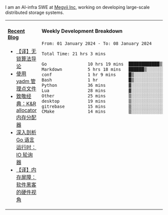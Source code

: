 I am an AI-infra SWE at [Megvii Inc](https://en.megvii.com/), working on developing large-scale distributed storage systems.

<table width="960px">
<tr>
<td valign="top" width="50%">

#### <a href="https://www.kongjun18.me" target="_blank">Recent Blog</a>

<!-- BLOG-POST-LIST:START -->
- [【译】无锁算法导论](https://kongjun18.github.io/posts/2023/07/14/)
- [使用 yadm 管理点文件](https://kongjun18.github.io/posts/2023/04/07/)
- [致敬经典：K&amp;R allocator 内存分配器](https://kongjun18.github.io/posts/2022/12/12/)
- [深入剖析 Go 语言运行时：IO 轮询器](https://kongjun18.github.io/posts/2022/11/21/)
- [【译】内存屏障：软件黑客的硬件视角](https://kongjun18.github.io/posts/2022/11/03/)
<!-- BLOG-POST-LIST:END -->

</td>
<td valign="top" width="50%">

#### Weekly Development Breakdown

<!--START_SECTION:waka-->

```txt
From: 01 January 2024 - To: 08 January 2024

Total Time: 21 hrs 3 mins

Go                10 hrs 19 mins  ████████████▒░░░░░░░░░░░░   48.99 %
Markdown          5 hrs 18 mins   ██████▒░░░░░░░░░░░░░░░░░░   25.24 %
conf              1 hr 9 mins     █▒░░░░░░░░░░░░░░░░░░░░░░░   05.53 %
Bash              1 hr            █▒░░░░░░░░░░░░░░░░░░░░░░░   04.79 %
Python            36 mins         ▓░░░░░░░░░░░░░░░░░░░░░░░░   02.86 %
Lua               28 mins         ▓░░░░░░░░░░░░░░░░░░░░░░░░   02.25 %
Other             25 mins         ▒░░░░░░░░░░░░░░░░░░░░░░░░   01.98 %
desktop           19 mins         ▒░░░░░░░░░░░░░░░░░░░░░░░░   01.53 %
gitrebase         15 mins         ▒░░░░░░░░░░░░░░░░░░░░░░░░   01.24 %
CMake             14 mins         ▒░░░░░░░░░░░░░░░░░░░░░░░░   01.11 %
```

<!--END_SECTION:waka-->
</td>
</tr>

</table>
